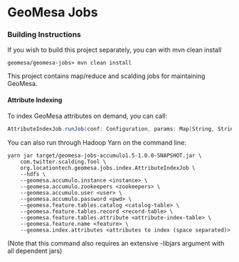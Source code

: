 # GeoMesa Jobs

### Building Instructions

If you wish to build this project separately, you can with mvn clean install

```geomesa/geomesa-jobs> mvn clean install```

This project contains map/reduce and scalding jobs for maintaining GeoMesa.

#### Attribute Indexing

To index GeoMesa attributes on demand, you can call:

```scala
AttributeIndexJob.runJob(conf: Configuration, params: Map[String, String], feature: String, attributes: Seq[String])
```

You can also run through Hadoop Yarn on the command line:

```shell
yarn jar target/geomesa-jobs-accumulo1.5-1.0.0-SNAPSHOT.jar \
    com.twitter.scalding.Tool \
    org.locationtech.geomesa.jobs.index.AttributeIndexJob \
    --hdfs \
    --geomesa.accumulo.instance <instance> \
    --geomesa.accumulo.zookeepers <zookeepers> \
    --geomesa.accumulo.user <user> \
    --geomesa.accumulo.password <pwd> \
    --geomesa.feature.tables.catalog <catalog-table> \
    --geomesa.feature.tables.record <record-table> \
    --geomesa.feature.tables.attribute <attribute-index-table> \
    --geomesa.feature.name <feature> \
    --geomesa.index.attributes <attributes to index (space separated)>
```

(Note that this command also requires an extensive -libjars argument with all dependent jars)
